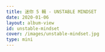 ```yaml
---
title: 迷你 5 輯 - UNSTABLE MINDSET
date: 2020-01-06
layout: album-view
id: unstable-mindset
cover: /images/unstable-mindset.jpg
type: mini
---
```

